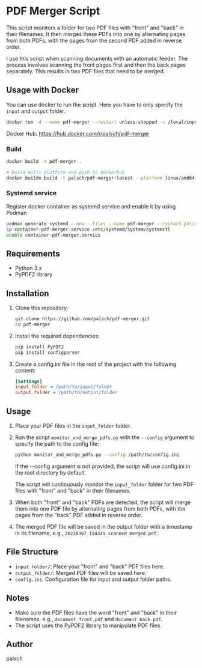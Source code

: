 # PDF Merger Script

This script monitors a folder for two PDF files with "front" and "back" in their filenames. It then merges these PDFs into one by alternating pages from both PDFs, with the pages from the second PDF added in reverse order.

I use this script when scanning documents with an automatic feeder. The process involves scanning the front pages first and then the back pages separately. This results in two PDF files that need to be merged.

## Usage with Docker

You can use docker to run the script. Here you have to only specify the `input` and `output` folder.

```bash
docker run -d --name pdf-merger --restart unless-stopped -v /local/input:/data/input -v /local/output:/data/output docker.io/palsch/pdf-merger:latest
```

Docker Hub: https://hub.docker.com/r/palsch/pdf-merger 

### Build

```bash
docker build -t pdf-merger . 

# build multi platform and push to dockerhub
docker buildx build -t palsch/pdf-merger:latest --platform linux/amd64,linux/arm64 --push .
```

### Systemd service

Register docker container as systemd service and enable it by using Podman

```bash
podman generate systemd --new --files --name pdf-merger --restart-policy always
cp container-pdf-merger.service /etc/systemd/system/systemctl 
enable container-pdf-merger.service
```

## Requirements
- Python 3.x
- PyPDF2 library

## Installation
1. Clone this repository:
   ```bash
   git clone https://github.com/palsch/pdf-merger.git
   cd pdf-merger
   ```

1. Install the required dependencies:
   ```bash
   pip install PyPDF2
   pip install configparser
   ```

1. Create a config.ini file in the root of the project with the following content:

   ```ini
   [Settings]
   input_folder = /path/to/input/folder
   output_folder = /path/to/output/folder
   ```

## Usage
1. Place your PDF files in the `input_folder` folder.
1. Run the script `monitor_and_merge_pdfs.py` with the `--config` argument to specify the path to the config file:

   ```bash
   python monitor_and_merge_pdfs.py --config /path/to/config.ini
   ```
   
   If the --config argument is not provided, the script will use config.ini in the root directory by default.

   The script will continuously monitor the `input_folder` folder for two PDF files with "front" and "back" in their filenames.

1. When both "front" and "back" PDFs are detected, the script will merge them into one PDF file by alternating pages from both PDFs, with the pages from the "back" PDF added in reverse order.

1. The merged PDF file will be saved in the output folder with a timestamp in its filename, e.g., `20220307_154321_scanned_merged.pdf`.

## File Structure
* `input_folder/`: Place your "front" and "back" PDF files here.
* `output_folder/`: Merged PDF files will be saved here.
* `config.ini`: Configuration file for input and output folder paths.

## Notes
* Make sure the PDF files have the word "front" and "back" in their filenames, e.g., `document_front.pdf` and `document_back.pdf`.
* The script uses the PyPDF2 library to manipulate PDF files.

## Author
palsch
